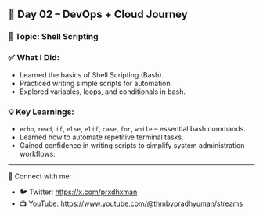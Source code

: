## 📅 Day 02 – DevOps + Cloud Journey

### 📘 Topic: Shell Scripting

### ✅ What I Did:
- Learned the basics of Shell Scripting (Bash).
- Practiced writing simple scripts for automation.
- Explored variables, loops, and conditionals in bash.

### 💡 Key Learnings:
- `echo`, `read`, `if`, `else`, `elif`, `case`, `for`, `while` – essential bash commands.
- Learned how to automate repetitive terminal tasks.
- Gained confidence in writing scripts to simplify system administration workflows.

---

🔗 Connect with me:  
- 🐦 Twitter: https://x.com/prxdhxman  
- 📺 YouTube: https://www.youtube.com/@thmbypradhyuman/streams
